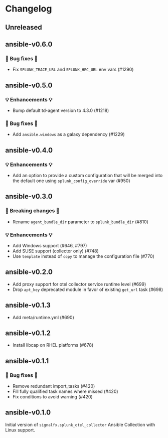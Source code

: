 # Changelog

## Unreleased

## ansible-v0.6.0

### 🧰 Bug fixes 🧰

- Fix `SPLUNK_TRACE_URL` and `SPLUNK_HEC_URL` env vars (#1290)

## ansible-v0.5.0

### 💡 Enhancements 💡

- Bump default td-agent version to 4.3.0 (#1218)

### 🧰 Bug fixes 🧰

- Add `ansible.windows` as a galaxy dependency (#1229)

## ansible-v0.4.0

### 💡 Enhancements 💡

- Add an option to provide a custom configuration that will be merged into the
  default one using `splunk_config_override` var (#950)

## ansible-v0.3.0

### 🛑 Breaking changes 🛑

- Rename `agent_bundle_dir` parameter to `splunk_bundle_dir` (#810)

### 💡 Enhancements 💡

- Add Windows support (#646, #797)
- Add SUSE support (collector only) (#748)
- Use `template` instead of `copy` to manage the configuration file (#770)

## ansible-v0.2.0

- Add proxy support for otel collector service runtime level (#699)
- Drop `apt_key` deprecated module in favor of existing `get_url` task (#698)

## ansible-v0.1.3

- Add meta/runtime.yml (#690)

## ansible-v0.1.2

- Install libcap on RHEL platforms (#678)

## ansible-v0.1.1

### 🧰 Bug fixes 🧰

- Remove redundant import_tasks (#420)
- Fill fully qualified task names where missed (#420)
- Fix conditions to avoid warning (#420)

## ansible-v0.1.0

Initial version of `signalfx.splunk_otel_collector` Ansible Collection with 
Linux support.
